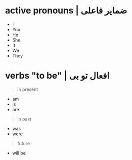 # active pronouns | ضمایر فاعلی

* I 
* You 
* He 
* She 
* It 
* We
* They

# verbs "to be" | افعال تو بی

> in present
* am 
* is 
* are
>in past
* was
* were
> future
* will be

# 